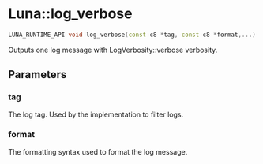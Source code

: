 # Luna::log_verbose

```c++
LUNA_RUNTIME_API void log_verbose(const c8 *tag, const c8 *format,...)
```

Outputs one log message with LogVerbosity::verbose verbosity. 



## Parameters
### tag
The log tag. Used by the implementation to filter logs. 

### format
The formatting syntax used to format the log message. 

